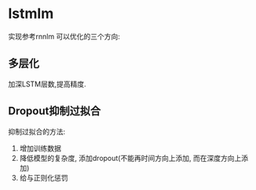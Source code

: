# lstmlm



实现参考rnnlm
可以优化的三个方向:
## 多层化
加深LSTM层数,提高精度.

## Dropout抑制过拟合
抑制过拟合的方法:
1. 增加训练数据
2. 降低模型的复杂度, 添加dropout(不能再时间方向上添加, 而在深度方向上添加)
3. 给与正则化惩罚
